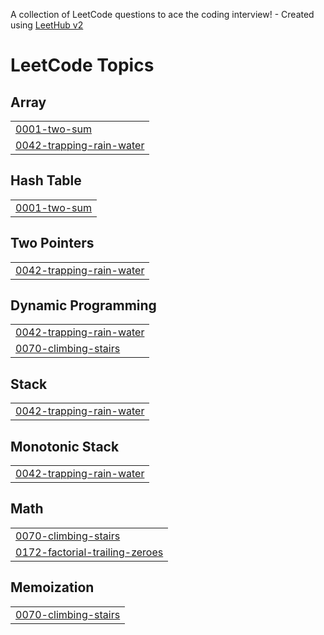 A collection of LeetCode questions to ace the coding interview! - Created using [LeetHub v2](https://github.com/arunbhardwaj/LeetHub-2.0)
<!---LeetCode Topics Start-->
# LeetCode Topics
## Array
|  |
| ------- |
| [0001-two-sum](https://github.com/Dhivyashree-11/leetcode/tree/master/0001-two-sum) |
| [0042-trapping-rain-water](https://github.com/Dhivyashree-11/leetcode/tree/master/0042-trapping-rain-water) |
## Hash Table
|  |
| ------- |
| [0001-two-sum](https://github.com/Dhivyashree-11/leetcode/tree/master/0001-two-sum) |
## Two Pointers
|  |
| ------- |
| [0042-trapping-rain-water](https://github.com/Dhivyashree-11/leetcode/tree/master/0042-trapping-rain-water) |
## Dynamic Programming
|  |
| ------- |
| [0042-trapping-rain-water](https://github.com/Dhivyashree-11/leetcode/tree/master/0042-trapping-rain-water) |
| [0070-climbing-stairs](https://github.com/Dhivyashree-11/leetcode/tree/master/0070-climbing-stairs) |
## Stack
|  |
| ------- |
| [0042-trapping-rain-water](https://github.com/Dhivyashree-11/leetcode/tree/master/0042-trapping-rain-water) |
## Monotonic Stack
|  |
| ------- |
| [0042-trapping-rain-water](https://github.com/Dhivyashree-11/leetcode/tree/master/0042-trapping-rain-water) |
## Math
|  |
| ------- |
| [0070-climbing-stairs](https://github.com/Dhivyashree-11/leetcode/tree/master/0070-climbing-stairs) |
| [0172-factorial-trailing-zeroes](https://github.com/Dhivyashree-11/leetcode/tree/master/0172-factorial-trailing-zeroes) |
## Memoization
|  |
| ------- |
| [0070-climbing-stairs](https://github.com/Dhivyashree-11/leetcode/tree/master/0070-climbing-stairs) |
<!---LeetCode Topics End-->